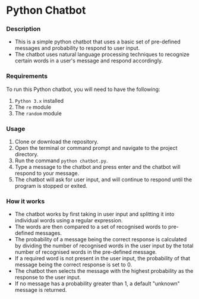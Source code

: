 # Python Chatbot

### Description

* This is a simple python chatbot that uses a basic set of pre-defined messages and probability to respond to user input.
* The chatbot uses natural language processing techniques to recognize certain words in a user's message and respond accordingly.

### Requirements

To run this Python chatbot, you will need to have the following:

1. `Python 3.x` installed
2. The `re` module
3. The `random` module

### Usage

1. Clone or download the repository.
2. Open the terminal or command prompt and navigate to the project directory.
3. Run the command `python chatbot.py`.
4. Type a message to the chatbot and press enter and the chatbot will respond to your message.
5. The chatbot will ask for user input, and will continue to respond until the program is stopped or exited.

### How it works

* The chatbot works by first taking in user input and splitting it into individual words using a regular expression.
* The words are then compared to a set of recognised words to pre-defined messages.
* The probability of a message being the correct response is calculated by dividing the number of recognised words in the user input by the total number of recognised words in the pre-defined message.
* If a required word is not present in the user input, the probability of that message being the correct response is set to 0.
* The chatbot then selects the message with the highest probability as the response to the user input.
* If no message has a probability greater than 1, a default "unknown" message is returned.

